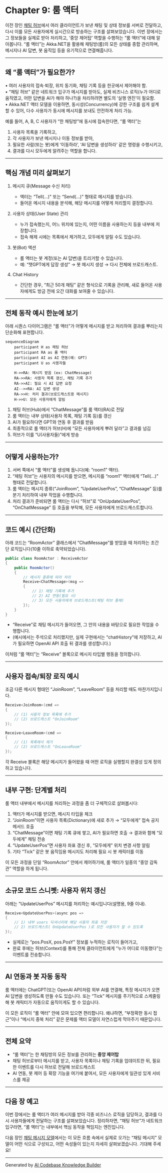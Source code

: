 # Chapter 9: 룸 액터

이전 장인 [채팅 허브](08_채팅_허브_.md)에서 여러 클라이언트가 보낸 채팅 및 상태 정보를 서버로 전달하고, 다시 이를 모든 사용자에게 실시간으로 방송하는 구조를 살펴보았습니다. 이번 장에서는 그 정보들을 실제로 받아 처리하고, ‘중앙 제어탑’ 역할을 수행하는 “룸 액터”에 대해 알아봅니다. “룸 액터”는 Akka.NET을 활용해 채팅방(룸)의 모든 상태를 종합 관리하며, 메시지나 AI 답변, 봇 움직임 등을 유기적으로 연결해줍니다.

---

## 왜 “룸 액터”가 필요한가?

• 여러 사용자의 접속·퇴장, 위치 동기화, 채팅 기록 등을 한곳에서 제어해야 함.  
• “채팅 허브” 같은 네트워크 입구가 메시지를 받아도, 실제 비즈니스 로직(누가 어디로 움직였고, 어떤 답변을 AI가 해야 하나?)을 처리하려면 별도의 ‘실행 엔진’이 필요함.  
• Akka.NET 액터 모델을 이용하면, 동시성(Concurrency)에 강한 구조를 쉽게 설계할 수 있어, 다수 사용자가 동시에 메시지를 보내도 안전하게 처리 가능.

예를 들어, A, B, C 사용자가 “한 채팅방”에 동시에 접속한다면, “룸 액터”는  
1) 사용자 목록을 기록하고,  
2) 각 사용자가 보낸 메시지나 이동 정보를 받아,  
3) 필요한 사람(또는 봇)에게 ‘이동하라’, ‘AI 답변을 생성하라’ 같은 명령을 수행시키고,  
4) 결과를 다시 모두에게 알려주는 역할을 합니다.

---

## 핵심 개념 미리 살펴보기

1. 메시지 큐(Message 수신 처리)  
   - 액터는 “Tell(…)" 또는 “Send(…)" 형태로 메시지를 받습니다.  
   - 들어온 메시지 내용을 분석해, 해당 메시지를 어떻게 처리할지 결정합니다.

2. 사용자 상태(User State) 관리  
   - 누가 접속했는지, 어느 위치에 있는지, 어떤 이름을 사용하는지 등을 내부에 저장합니다.  
   - 접속 해제 시에는 목록에서 제거하고, 모두에게 알릴 수도 있습니다.

3. 봇(Bot) 액션  
   - 룸 액터는 봇 계정(또는 AI 답변)을 트리거할 수 있습니다.  
   - 예: “챗GPT에게 답장 생성” → 봇 메시지 생성 → 다시 전체에 브로드캐스트.

4. Chat History  
   - 간단한 경우, “최근 50개 채팅” 같은 형식으로 기록을 관리해, 새로 들어온 사용자에게도 방금 전에 오간 대화를 보여줄 수 있습니다.

---

## 전체 동작 예시 한눈에 보기

아래 시퀀스 다이어그램은 “룸 액터”가 어떻게 메시지를 받고 처리하여 결과를 뿌리는지 단순화해 표현합니다.

```mermaid
sequenceDiagram
    participant H as 채팅 허브
    participant RA as 룸 액터
    participant AI as AI 연동(예: GPT)
    participant U as 사용자들

    H->>RA: 메시지 받음 (ex: ChatMessage)
    RA->>RA: 사용자 목록 갱신, 채팅 기록 추가
    RA->>AI: 필요 시 AI 답변 요청
    AI-->>RA: AI 답변 생성
    RA->>H: 처리 결과(브로드캐스트용 메시지)
    H->>U: 모든 사용자에게 알림
```

1) 채팅 허브(Hub)에서 “ChatMessage”를 룸 액터(RA)로 전달  
2) 룸 액터는 내부 상태(사용자 목록, 채팅 기록 등)를 갱신  
3) AI가 필요하다면 GPT와 연동 후 결과를 받음  
4) 최종적으로 룸 액터가 허브(H)에 “모든 사용자에게 뿌려 달라”고 결과를 넘김  
5) 허브가 이를 “U(사용자들)”에게 방송

---

## 어떻게 사용하는가?

1) 서버 쪽에서 “룸 액터”를 생성해 둡니다(예: “room1” 액터).  
2) “채팅 허브”는 사용자의 메시지를 받으면, 메시지를 “room1” 액터에게 “Tell(…)" 형태로 전달합니다.  
3) 룸 액터는 메시지 종류(“JoinRoom”, “UpdateUserPos”, “ChatMessage” 등)를 분기 처리하여 내부 작업을 수행합니다.  
4) 처리 결과가 준비되면 룸 액터는 다시 “허브”로 “OnUpdateUserPos”, “OnChatMessage” 등 호출을 부탁해, 모든 사용자에게 브로드캐스트합니다.

---

## 코드 예시 (간단화)

아래 코드는 “RoomActor” 클래스에서 “ChatMessage”를 받았을 때 처리하는 초간단 로직입니다(10줄 이하로 축약되었습니다).

```csharp
public class RoomActor : ReceiveActor
{
    public RoomActor()
    {
        // 메시지 종류에 따라 처리
        Receive<ChatMessage>(msg =>
        {
            // 1) 채팅 기록에 추가
            // 2) AI 연동(필요 시)
            // 3) 모든 사용자에게 브로드캐스트(채팅 허브 통해)
        });
    }
}
```

- “Receive<ChatMessage>”로 채팅 메시지가 들어오면, 그 안의 내용을 바탕으로 필요한 작업을 수행합니다.  
- (예시에서는 주석으로 처리했지만, 실제 구현에서는 “chatHistory”에 저장하고, AI가 필요하면 OpenAI API 호출 뒤 결과를 생성합니다.)

이처럼 “룸 액터”는 “Receive<T>” 블록으로 메시지 타입별 행동을 정의합니다.

---

## 사용자 접속/퇴장 로직 예시

조금 다른 메시지 형태인 “JoinRoom”, “LeaveRoom” 등을 처리할 때도 마찬가지입니다.

```csharp
Receive<JoinRoom>(cmd =>
{
    // (1) 사용자 정보 목록에 추가
    // (2) 브로드캐스트 "OnJoinRoom"
});

Receive<LeaveRoom>(cmd =>
{
    // (1) 목록에서 제거
    // (2) 브로드캐스트 "OnLeaveRoom"
});
```

각 Receive 블록은 해당 메시지가 들어왔을 때 어떤 로직을 실행할지 완결성 있게 정의하고 있습니다.

---

## 내부 구현: 단계별 처리

룸 액터 내부에서 메시지를 처리하는 과정을 좀 더 구체적으로 살펴봅시다:

1) 액터가 메시지를 받으면, 메시지 타입을 체크  
2) “JoinRoom”이면 사용자 목록(Dictionary)에 새로 추가 → “모두에게” 접속 공지 메서드 호출  
3) “ChatMessage”이면 채팅 기록 큐에 쌓고, AI가 필요하면 호출 → 결과와 함께 “모두에게” 채팅 전송  
4) “UpdateUserPos”면 사용자 좌표 갱신 후, “모두에게” 위치 변경 사항 알림  
5) 기타 “Tick” 같은 봇 움직임용 메시지도 처리해 필요 시 봇 캐릭터를 이동  

이 모든 과정을 단일 “RoomActor” 안에서 제어하기에, 룸 액터가 일종의 “중앙 감독관” 역할을 하게 됩니다.

---

## 소규모 코드 스니펫: 사용자 위치 갱신

아래는 “UpdateUserPos” 메시지를 처리하는 예시입니다(설명용, 9줄 이내).

```csharp
Receive<UpdateUserPos>(async pos =>
{
    // 1) 내부 users 딕셔너리에 해당 사용자 좌표 저장
    // 2) 브로드캐스트( OnUpdateUserPos )로 모든 사용자가 알 수 있도록
});
```

- 실제로는 “pos.PosX, pos.PosY” 정보를 누적하는 로직이 들어가고,  
- 완료 후에는 허브(Context)를 통해 전체 클라이언트에게 “누가 어디로 이동했다”는 이벤트를 전송합니다.

---

## AI 연동과 봇 자동 동작

룸 액터에는 ChatGPT(또는 OpenAI API)처럼 외부 AI를 연결해, 특정 메시지가 오면 AI 답변을 생성하도록 만들 수도 있습니다. 또는 “Tick” 메시지를 주기적으로 스케줄링해 봇 캐릭터가 자동으로 움직이게도 할 수 있습니다.

이 모든 로직이 “룸 액터” 안에 모여 있으면 편리합니다. 왜냐하면, “부정확한 동시 접근”이나 “메시지 중복 처리” 같은 문제를 액터 모델이 자연스럽게 막아주기 때문입니다.

---

## 전체 요약

- “룸 액터”는 한 채팅방의 모든 정보를 관리하는 **중앙 제어탑**  
- 채팅 허브로부터 메시지를 받고, 사용자 목록이나 채팅 기록을 업데이트한 뒤, 필요한 이벤트를 다시 허브로 전달해 브로드캐스트  
- AI 연동, 봇 제어 등 확장 기능을 여기에 붙여서, 모든 사용자에게 일관성 있게 서비스를 제공  

---

## 다음 장 예고

이번 장에서는 룸 액터가 여러 메시지를 받아 각종 비즈니스 로직을 담당하고, 결과를 다시 사용자들에게 전달하는 구조를 살펴보았습니다. 정리하자면, “채팅 허브”가 네트워크 입구라면, “룸 액터”는 내부에서 핵심 동작을 책임지는 엔진입니다.

다음 장인 [채팅 메시지 모델](10_채팅_메시지_모델_.md)에서는 이 모든 흐름 속에서 실제로 오가는 “채팅 메시지” 모델이 어떤 식으로 구성되고, 어떤 속성들이 있는지 자세히 살펴보겠습니다. 기대해 주세요!

---

Generated by [AI Codebase Knowledge Builder](https://github.com/The-Pocket/Tutorial-Codebase-Knowledge)